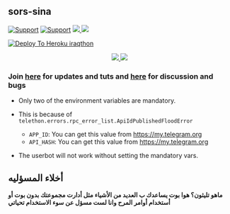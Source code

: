 ## sors-sina

<a href="https://t.me/sorasina"> <img src="https://img.shields.io/badge/telegram-Support_Group-blue?style=social&logo=telegram" alt="Support" /></a>
    <a href="https://t.me/telerebo"> <img src="https://img.shields.io/badge/telegram-helps-blue?style=social&logo=telegram" alt="Support" /></a>
<a href="https://youtu.be/XmvdDHiIDb4"><img src="https://img.shields.io/youtube/views/XmvdDHiIDb4?style=social">
<a href="https://youtu.be/XmvdDHiIDb4"><img src="https://img.shields.io/badge/How%20To%20Deploy-OLD-blue.svg?logo=Youtube"></a>


[![Deploy To Heroku iraqthon](https://www.herokucdn.com/deploy/button.svg)](https://heroku.com/deploy)
<p align="center">
  <a href="https://github.com/sjsjzj/sora-sina/fark">
    <img src="https://img.shields.io/github/forks/klanrali/plus.telethon?label=Fork&style=social">
    
  </a>
  <a href="https://github.com/klanrali/iraqthon">
    <img src="https://img.shields.io/github/stars/klanrali/iraqthon?style=social">
  </a>
</p>

### Join [here](https://t.me/telerebo) for updates and tuts and [here](https://t.me/telerebo) for discussion and bugs


- Only two of the environment variables are mandatory.
- This is because of `telethon.errors.rpc_error_list.ApiIdPublishedFloodError`

    - `APP_ID`:   You can get this value from https://my.telegram.org
    - `API_HASH`:   You can get this value from https://my.telegram.org
- The userbot will not work without setting the mandatory vars.


## <b> أخلاء المسؤليه

ماهو تليثون؟  هوا بوت يساعدك ب العديد من الأشياء مثل أدارت مجموعتك بدون بوت أو أستخدام أوامر المرح وانا لست مسؤل عن سوء الاستخدام تحياتي
